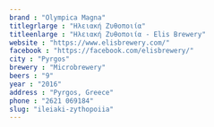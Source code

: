 ```yaml
---
brand : "Olympica Magna"
titlegrlarge : "Ηλειακή Ζυθοποιία"
titleenlarge : "Ηλειακή Ζυθοποιία - Elis Brewery"
website : "https://www.elisbrewery.com/"
facebook : "https://facebook.com/elisbrewery/"
city : "Pyrgos"
brewery : "Microbrewery"
beers : "9"
year : "2016"
address : "Pyrgos, Greece"
phone : "2621 069184"
slug: "ileiaki-zythopoiia"
---
```

